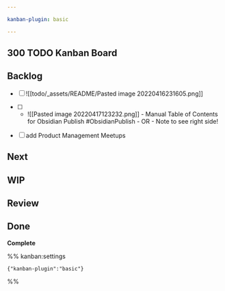 ```yaml
---

kanban-plugin: basic

---
```


## 300 TODO Kanban Board



## Backlog

- [ ] ![[todo/_assets/README/Pasted image 20220416231605.png]]
- [ ] - ![[Pasted image 20220417123232.png]] - Manual Table of Contents for Obsidian Publish #ObsidianPublish - OR - Note to see right side!
- [ ] add Product Management Meetups


## Next



## WIP



## Review



## Done

**Complete**




%% kanban:settings
```
{"kanban-plugin":"basic"}
```
%%